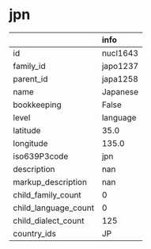 # jpn
|                      | info     |
|:---------------------|:---------|
| id                   | nucl1643 |
| family_id            | japo1237 |
| parent_id            | japa1258 |
| name                 | Japanese |
| bookkeeping          | False    |
| level                | language |
| latitude             | 35.0     |
| longitude            | 135.0    |
| iso639P3code         | jpn      |
| description          | nan      |
| markup_description   | nan      |
| child_family_count   | 0        |
| child_language_count | 0        |
| child_dialect_count  | 125      |
| country_ids          | JP       |